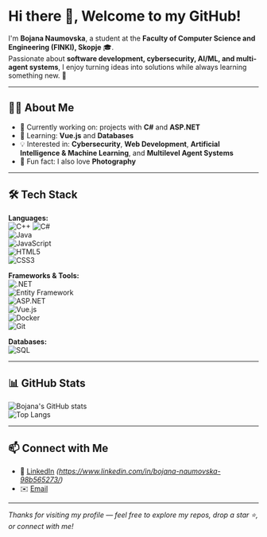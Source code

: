 # Hi there 👋, Welcome to my GitHub!

I'm **Bojana Naumovska**, a student at the **Faculty of Computer Science and Engineering (FINKI), Skopje** 🎓.  
Passionate about **software development, cybersecurity, AI/ML, and multi-agent systems**, I enjoy turning ideas into solutions while always learning something new. 🚀  

---

## 👩‍💻 About Me
- 🔭 Currently working on: projects with **C#** and **ASP.NET**  
- 🌱 Learning: **Vue.js** and **Databases**  
- 💡 Interested in: **Cybersecurity**, **Web Development**, **Artificial Intelligence & Machine Learning**, and **Multilevel Agent Systems**  
- 📸 Fun fact: I also love **Photography**  

---

## 🛠️ Tech Stack

**Languages:**  
![C++](https://img.shields.io/badge/C++-00599C?style=for-the-badge&logo=cplusplus&logoColor=white) 
![C#](https://img.shields.io/badge/C%23-239120?style=for-the-badge&logo=c-sharp&logoColor=white)  
![Java](https://img.shields.io/badge/Java-ED8B00?style=for-the-badge&logo=openjdk&logoColor=white)  
![JavaScript](https://img.shields.io/badge/JavaScript-F7DF1E?style=for-the-badge&logo=javascript&logoColor=black)  
![HTML5](https://img.shields.io/badge/HTML5-E34F26?style=for-the-badge&logo=html5&logoColor=white)  
![CSS3](https://img.shields.io/badge/CSS3-1572B6?style=for-the-badge&logo=css3&logoColor=white)  

**Frameworks & Tools:**  
![.NET](https://img.shields.io/badge/.NET-512BD4?style=for-the-badge&logo=dotnet&logoColor=white)  
![Entity Framework](https://img.shields.io/badge/Entity%20Framework-512BD4?style=for-the-badge&logo=dotnet&logoColor=white)  
![ASP.NET](https://img.shields.io/badge/ASP.NET-5C2D91?style=for-the-badge&logo=.net&logoColor=white)  
![Vue.js](https://img.shields.io/badge/Vue.js-35495E?style=for-the-badge&logo=vuedotjs&logoColor=4FC08D)  
![Docker](https://img.shields.io/badge/Docker-2496ED?style=for-the-badge&logo=docker&logoColor=white)  
![Git](https://img.shields.io/badge/Git-F05032?style=for-the-badge&logo=git&logoColor=white)  

**Databases:**  
![SQL](https://img.shields.io/badge/SQL-003B57?style=for-the-badge&logo=databricks&logoColor=white)  

---

## 📊 GitHub Stats
![Bojana's GitHub stats](https://github-readme-stats.vercel.app/api?username=Bojana-web&show_icons=true&theme=radical)  
![Top Langs](https://github-readme-stats.vercel.app/api/top-langs/?username=Bojana-web&layout=compact&theme=radical)  

---

## 📫 Connect with Me
- 💼 [LinkedIn](https://www.linkedin.com/) *(https://www.linkedin.com/in/bojana-naumovska-98b565273/)*  
- ✉️ [Email](mailto:boninaumovska11@gmail.com)  

---

*Thanks for visiting my profile — feel free to explore my repos, drop a star ⭐, or connect with me!*
